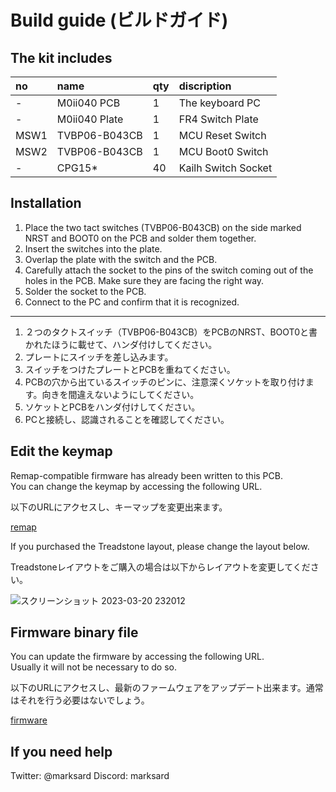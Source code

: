# Build guide (ビルドガイド)

## The kit includes

|no|name|qty|discription|
|:--|:--|:--|:--|
|-|M0ii040 PCB|1|The keyboard PC|
|-|M0ii040 Plate|1|FR4 Switch Plate|
|MSW1|TVBP06-B043CB|1|MCU Reset Switch|
|MSW2|TVBP06-B043CB|1|MCU Boot0 Switch|
|-|CPG15*|40|Kailh Switch Socket|

## Installation

1. Place the two tact switches (TVBP06-B043CB) on the side marked NRST and BOOT0 on the PCB and solder them together.
1. Insert the switches into the plate.
1. Overlap the plate with the switch and the PCB.
1. Carefully attach the socket to the pins of the switch coming out of the holes in the PCB. Make sure they are facing the right way.
1. Solder the socket to the PCB.
1. Connect to the PC and confirm that it is recognized.

---

1. ２つのタクトスイッチ（TVBP06-B043CB）をPCBのNRST、BOOT0と書かれたほうに載せて、ハンダ付けしてください。
1. プレートにスイッチを差し込みます。
1. スイッチをつけたプレートとPCBを重ねてください。
1. PCBの穴から出ているスイッチのピンに、注意深くソケットを取り付けます。向きを間違えないようにしてください。
1. ソケットとPCBをハンダ付けしてください。
1. PCと接続し、認識されることを確認してください。

## Edit the keymap

Remap-compatible firmware has already been written to this PCB.  
You can change the keymap by accessing the following URL.  

以下のURLにアクセスし、キーマップを変更出来ます。  

[remap](https://remap-keys.app/)

If you purchased the Treadstone layout, please change the layout below.  

Treadstoneレイアウトをご購入の場合は以下からレイアウトを変更してください。  

![スクリーンショット 2023-03-20 232012](https://user-images.githubusercontent.com/38324387/226368667-9098d496-a22b-426f-9da2-35a410a56275.png)

## Firmware binary file

You can update the firmware by accessing the following URL.  
Usually it will not be necessary to do so.  

以下のURLにアクセスし、最新のファームウェアをアップデート出来ます。通常はそれを行う必要はないでしょう。  

[firmware](https://remap-keys.app/catalog/AheP3WR8nb6M6Bj3pq9Q/firmware)

## If you need help

Twitter: @marksard
Discord: marksard
